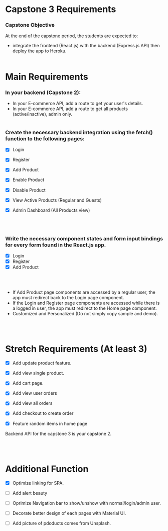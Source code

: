 # Capstone 3 Requirements
### Capstone Objective

At the end of the capstone period, the students are expected to:
- integrate the frontend (React.js) with the backend (Express.js API) then deploy the app to Heroku.
<br><br>
# Main Requirements

### In your backend (Capstone 2):
- In your E-commerce API, add a route to get your user's details.  
- In your E-commerce API, add a route to get all products (active/inactive), admin only.
<br><br>

### Create the necessary backend integration using the fetch() function to the following pages:

- [x]  Login

- [x]  Register
- [x]  Add Product
- [x]  Enable Product
- [x]  Disable Product
- [x]  View Active Products (Regular and Guests)
- [x]  Admin Dashboard (All Products view)

<br><br>

### Write the necessary component states and form input bindings for every form found in the React.js app.

- [x]  Login
- [x]  Register
- [x]  Add Product

<br><br>

- If Add Product page components are accessed by a regular user, the app must redirect back to the Login page component.
- If the Login and Register page components are accessed while there is a logged in user, the app must redirect to the Home page component.
- Customized and Personalized (Do not simply copy sample and demo).

<br><br>

# Stretch Requirements (At least 3)

- [x] Add update product feature.

- [x] Add view single product.
- [x] Add cart page.
- [x] Add view user orders
- [x] Add view all orders
- [x] Add checkout to create order
- [x] Feature random items in home page

Backend API for the capstone 3 is your capstone 2.

<br><br>

# Additional Function

- [x] Optimize linking for SPA.
- [ ] Add alert beauty

- [ ] Oprimize Navigation bar to show/unshow with normal/login/admin user. 
- [ ] Decorate better design of each pages with Material UI.
- [ ] Add picture of pdoducts comes from Unsplash.